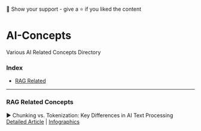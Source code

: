 🤝 Show your support - give a ⭐️ if you liked the content

# AI-Concepts
Various AI Related Concepts Directory


### Index 

* [RAG Related](https://www.marktechpost.com/wp-content/uploads/2025/08/500x700-infographics-1.png)


---
  

### RAG Related Concepts

▶ Chunking vs. Tokenization: Key Differences in AI Text Processing [Detailed Article](https://www.marktechpost.com/2025/08/30/chunking-vs-tokenization-key-differences-in-ai-text-processing/) |   [Infographics](https://www.marktechpost.com/wp-content/uploads/2025/08/500x700-infographics-1.png)
